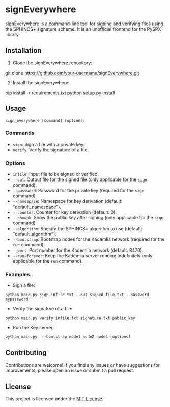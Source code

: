 # signEverywhere

signEverywhere is a command-line tool for signing and verifying files using the SPHINCS+ signature scheme. It is an unofficial frontend for the PySPX library.

## Installation

1. Clone the signEverywhere repository:

git clone https://github.com/your-username/signEverywhere.git


2. Install the signEverywhere:

pip install -r requirements.txt
python setup.py install


## Usage

```
sign_everywhere [command] [options]
```

### Commands

- `sign`: Sign a file with a private key.
- `verify`: Verify the signature of a file.

### Options

- `infile`: Input file to be signed or verified.
- `--out`: Output file for the signed file (only applicable for the `sign` command).
- `--password`: Password for the private key (required for the `sign` command).
- `--namespace`: Namespace for key derivation (default: "default_namespace").
- `--counter`: Counter for key derivation (default: 0).
- `--showpk`: Show the public key after signing (only applicable for the `sign` command).
- `--algorithm`: Specify the SPHINCS+ algorithm to use (default: "default_algorithm").
- `--bootstrap`: Bootstrap nodes for the Kademlia network (required for the `run` command).
- `--port`: Port number for the Kademlia network (default: 8470).
- `--run-forever`: Keep the Kademlia server running indefinitely (only applicable for the `run` command).

### Examples

- Sign a file:

```
python main.py sign infile.txt --out signed_file.txt --password mypassword
```


- Verify the signature of a file:
```
python main.py verify infile.txt signature.txt public_key
```


- Run the Key server:
```
python main.py  --bootstrap node1 node2 node3 [options]
```



## Contributing

Contributions are welcome! If you find any issues or have suggestions for improvements, please open an issue or submit a pull request.

## License

This project is licensed under the [MIT License](LICENSE).

